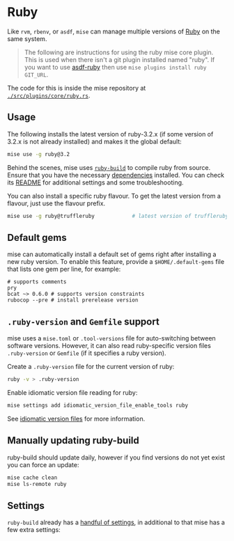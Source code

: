 # Ruby

Like `rvm`, `rbenv`, or `asdf`, `mise` can manage multiple versions of [Ruby](https://www.ruby-lang.org/) on the same system.

> The following are instructions for using the ruby mise core plugin. This is used when there isn't a
> git plugin installed named "ruby". If you want to use [asdf-ruby](https://github.com/asdf-vm/asdf-ruby)
> then use `mise plugins install ruby GIT_URL`.

The code for this is inside the mise repository at
[`./src/plugins/core/ruby.rs`](https://github.com/jdx/mise/blob/main/src/plugins/core/ruby.rs).

## Usage

The following installs the latest version of ruby-3.2.x (if some version of 3.2.x is not already
installed) and makes it the global default:

```sh
mise use -g ruby@3.2
```

Behind the scenes, mise uses [`ruby-build`](https://github.com/rbenv/ruby-build) to compile ruby
from source. Ensure that you have the necessary
[dependencies](https://github.com/rbenv/ruby-build/wiki#suggested-build-environment) installed.
You can check its [README](https://github.com/rbenv/ruby-build/blob/master/README.md) for additional settings and some
troubleshooting.

You can also install a specific ruby flavour. To get the latest version from a flavour, just use the
flavour prefix.

```sh
mise use -g ruby@truffleruby            # latest version of truffleruby
```

## Default gems

mise can automatically install a default set of gems right after installing a new ruby version.
To enable this feature, provide a `$HOME/.default-gems` file that lists one gem per line, for
example:

```text
# supports comments
pry
bcat ~> 0.6.0 # supports version constraints
rubocop --pre # install prerelease version
```

## `.ruby-version` and `Gemfile` support

mise uses a `mise.toml` or `.tool-versions` file for auto-switching between software versions.
However, it can also read ruby-specific version files `.ruby-version` or `Gemfile`
(if it specifies a ruby version).

Create a `.ruby-version` file for the current version of ruby:

```sh
ruby -v > .ruby-version
```

Enable idiomatic version file reading for ruby:

```sh
mise settings add idiomatic_version_file_enable_tools ruby
```

See [idiomatic version files](/configuration.html#idiomatic-version-files) for more information.

## Manually updating ruby-build

ruby-build should update daily, however if you find versions do not yet exist you can force an
update:

```bash
mise cache clean
mise ls-remote ruby
```

## Settings

`ruby-build` already has a
[handful of settings](https://github.com/rbenv/ruby-build?tab=readme-ov-file#custom-build-configuration),
in additional to that mise has a few extra settings:

<script setup>
import Settings from '/components/settings.vue';
</script>
<Settings child="ruby" :level="3" />
